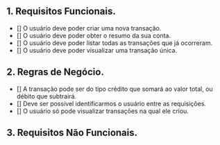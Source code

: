 ## 1. Requisitos Funcionais.

- [] O usuário deve poder criar uma nova transação.
- [] O usuário deve poder obter o resumo da sua conta.
- [] O usuário deve poder listar todas as transações que já ocorreram.
- [] O usuário deve poder visualizar uma transação única.

## 2. Regras de Negócio.

- [] A transação pode ser do tipo crédito que somará ao valor total, ou débito que subtrairá.
- [] Deve ser possível identificarmos o usuário entre as requisições.
- [] O usuário só pode visualizar transações na qual ele criou.

## 3. Requisitos Não Funcionais.
